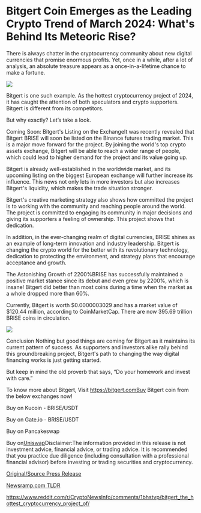 # Bitgert Coin Emerges as the Leading Crypto Trend of March 2024: What's Behind Its Meteoric Rise?

There is always chatter in the cryptocurrency community about new digital currencies that promise enormous profits. Yet, once in a while, after a lot of analysis, an absolute treasure appears as a once-in-a-lifetime chance to make a fortune.

![](https://api.blockchainwire.io/uploads/OceanDigitalPR/editor_image/6292dd9d-9926-4d90-a5a2-ebcf6a5aeca2.png)

Bitgert is one such example. As the hottest cryptocurrency project of 2024, it has caught the attention of both speculators and crypto supporters. Bitgert is different from its competitors.

But why exactly? Let’s take a look.

Coming Soon: Bitgert's Listing on the ExchangeIt was recently revealed that Bitgert BRISE will soon be listed on the Binance futures trading market. This is a major move forward for the project. By joining the world's top crypto assets exchange, Bitgert will be able to reach a wider range of people, which could lead to higher demand for the project and its value going up.

Bitgert is already well-established in the worldwide market, and its upcoming listing on the biggest European exchange will further increase its influence. This news not only lets in more investors but also increases Bitgert's liquidity, which makes the trade situation stronger.

Bitgert's creative marketing strategy also shows how committed the project is to working with the community and reaching people around the world. The project is committed to engaging its community in major decisions and giving its supporters a feeling of ownership. This project shows that dedication.

In addition, in the ever-changing realm of digital currencies, BRISE shines as an example of long-term innovation and industry leadership. Bitgert is changing the crypto world for the better with its revolutionary technology, dedication to protecting the environment, and strategy plans that encourage acceptance and growth.

The Astonishing Growth of 2200%BRISE has successfully maintained a positive market stance since its debut and even grew by 2200%, which is insane! Bitgert did better than most coins during a time when the market as a whole dropped more than 60%.

Currently, Bitgert is worth $0.0000003029 and has a market value of $120.44 million, according to CoinMarketCap. There are now 395.69 trillion BRISE coins in circulation.

![](https://api.blockchainwire.io/uploads/OceanDigitalPR/editor_image/3f8b756e-e892-4301-ae65-77f4675ddf65.png)

Conclusion Nothing but good things are coming for Bitgert as it maintains its current pattern of success. As supporters and investors alike rally behind this groundbreaking project, Bitgert's path to changing the way digital financing works is just getting started.

But keep in mind the old proverb that says, “Do your homework and invest with care.”

To know more about Bitgert, Visit https://bitgert.comBuy Bitgert coin from the below exchanges now!

Buy on Kucoin - BRISE/USDT

Buy on Gate.io - BRISE/USDT

Buy on Pancakeswap

Buy on[Uniswap](https://bit.ly/43kIzQb)Disclaimer:The information provided in this release is not investment advice, financial advice, or trading advice. It is recommended that you practice due diligence (including consultation with a professional financial advisor) before investing or trading securities and cryptocurrency.[](https://bit.ly/43kIzQb) 

[Original/Source Press Release](https://blockchainwire.io/press-release/bitgert-coin-emerges-as-the-leading-crypto-trend-of-march-2024-whats-behind-its-meteoric-rise)
                    

[Newsramp.com TLDR](None) 

https://www.reddit.com/r/CryptoNewsInfo/comments/1bhstvp/bitgert_the_hottest_cryptocurrency_project_of/